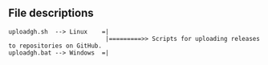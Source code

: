 ## File descriptions

```
uploadgh.sh  --> Linux    =|
                           |=========>> Scripts for uploading releases to repositories on GitHub.
uploadgh.bat --> Windows  =|
```
